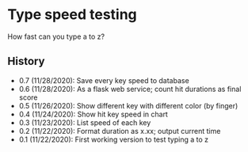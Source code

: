 # Type speed testing

How fast can you type a to z?

## History

- 0.7 (11/28/2020): Save every key speed to database
- 0.6 (11/28/2020): As a flask web service; count hit durations as final score
- 0.5 (11/26/2020): Show different key with different color (by finger)
- 0.4 (11/24/2020): Show hit key speed in chart
- 0.3 (11/23/2020): List speed of each key
- 0.2 (11/22/2020): Format duration as x.xx; output current time
- 0.1 (11/22/2020): First working version to test typing a to z
